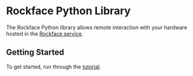 # Rockface Python Library

The Rockface Python library allows remote interaction with
your hardware hosted in the [Rockface service](https://rockface.io).

## Getting Started

To get started, run through the [tutorial](https://docs.rockface.io/tutorial).
